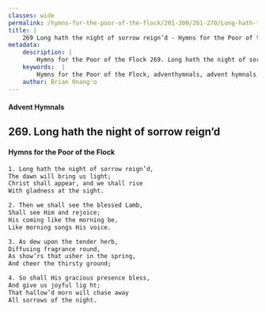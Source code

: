```yaml
---
classes: wide
permalink: /hymns-for-the-poor-of-the-flock/201-300/261-270/Long-hath-the-night-of-sorrow-reign’d/
title: |
    269 Long hath the night of sorrow reign’d - Hymns for the Poor of the Flock
metadata:
    description: |
        Hymns for the Poor of the Flock 269. Long hath the night of sorrow reign’d. Long hath the night of sorrow reign’d, The dawn will bring us light; Christ shall appear, and we shall rise  With gladness at the sight. 
    keywords:  |
        Hymns for the Poor of the Flock, adventhymnals, advent hymnals, Long hath the night of sorrow reign’d, Long hath the night of sorrow reign’d,, 
    author: Brian Onang'o
---
```


#### Advent Hymnals
## 269. Long hath the night of sorrow reign’d
####  Hymns for the Poor of the Flock

```txt
1. Long hath the night of sorrow reign’d,
The dawn will bring us light;
Christ shall appear, and we shall rise 
With gladness at the sight.

2. Then we shall see the blessed Lamb,
Shall see Him and rejoice;
His coming like the morning be,
Like morning songs His voice.

3. As dew upon the tender herb,
Diffusing fragrance round,
As show’rs that usher in the spring, 
And cheer the thirsty ground;

4. So shall His gracious presence bless,
And give us joyful lig ht;
That hallow’d morn will chase away 
All sorrows of the night.
```